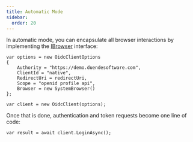 ```yaml
---
title: Automatic Mode
sidebar:
  order: 20
---
```



In automatic mode, you can encapsulate all browser interactions by
implementing the
[IBrowser](https://github.com/DuendeArchive/IdentityModel.OidcClient/blob/main/src/OidcClient/Browser/IBrowser.cs)
interface:

```
var options = new OidcClientOptions
{
    Authority = "https://demo.duendesoftware.com",
    ClientId = "native",
    RedirectUri = redirectUri,
    Scope = "openid profile api",
    Browser = new SystemBrowser() 
};

var client = new OidcClient(options);
```

Once that is done, authentication and token requests become one line of
code:

```
var result = await client.LoginAsync();
```
